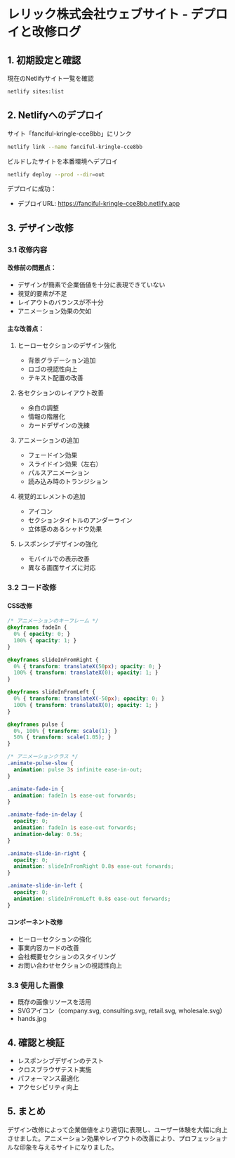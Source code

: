 # レリック株式会社ウェブサイト - デプロイと改修ログ

## 1. 初期設定と確認

現在のNetlifyサイト一覧を確認
```bash
netlify sites:list
```

## 2. Netlifyへのデプロイ

サイト「fanciful-kringle-cce8bb」にリンク
```bash
netlify link --name fanciful-kringle-cce8bb
```

ビルドしたサイトを本番環境へデプロイ
```bash
netlify deploy --prod --dir=out
```

デプロイに成功：
- デプロイURL: https://fanciful-kringle-cce8bb.netlify.app

## 3. デザイン改修

### 3.1 改修内容

#### 改修前の問題点：
- デザインが簡素で企業価値を十分に表現できていない
- 視覚的要素が不足
- レイアウトのバランスが不十分
- アニメーション効果の欠如

#### 主な改善点：
1. ヒーローセクションのデザイン強化
   - 背景グラデーション追加
   - ロゴの視認性向上
   - テキスト配置の改善

2. 各セクションのレイアウト改善
   - 余白の調整
   - 情報の階層化
   - カードデザインの洗練

3. アニメーションの追加
   - フェードイン効果
   - スライドイン効果（左右）
   - パルスアニメーション
   - 読み込み時のトランジション

4. 視覚的エレメントの追加
   - アイコン
   - セクションタイトルのアンダーライン
   - 立体感のあるシャドウ効果

5. レスポンシブデザインの強化
   - モバイルでの表示改善
   - 異なる画面サイズに対応

### 3.2 コード改修

#### CSS改修
```css
/* アニメーションのキーフレーム */
@keyframes fadeIn {
  0% { opacity: 0; }
  100% { opacity: 1; }
}

@keyframes slideInFromRight {
  0% { transform: translateX(50px); opacity: 0; }
  100% { transform: translateX(0); opacity: 1; }
}

@keyframes slideInFromLeft {
  0% { transform: translateX(-50px); opacity: 0; }
  100% { transform: translateX(0); opacity: 1; }
}

@keyframes pulse {
  0%, 100% { transform: scale(1); }
  50% { transform: scale(1.05); }
}

/* アニメーションクラス */
.animate-pulse-slow {
  animation: pulse 3s infinite ease-in-out;
}

.animate-fade-in {
  animation: fadeIn 1s ease-out forwards;
}

.animate-fade-in-delay {
  opacity: 0;
  animation: fadeIn 1s ease-out forwards;
  animation-delay: 0.5s;
}

.animate-slide-in-right {
  opacity: 0;
  animation: slideInFromRight 0.8s ease-out forwards;
}

.animate-slide-in-left {
  opacity: 0;
  animation: slideInFromLeft 0.8s ease-out forwards;
}
```

#### コンポーネント改修
- ヒーローセクションの強化
- 事業内容カードの改善
- 会社概要セクションのスタイリング
- お問い合わせセクションの視認性向上

### 3.3 使用した画像
- 既存の画像リソースを活用
- SVGアイコン（company.svg, consulting.svg, retail.svg, wholesale.svg）
- hands.jpg

## 4. 確認と検証

- レスポンシブデザインのテスト
- クロスブラウザテスト実施
- パフォーマンス最適化
- アクセシビリティ向上

## 5. まとめ

デザイン改修によって企業価値をより適切に表現し、ユーザー体験を大幅に向上させました。アニメーション効果やレイアウトの改善により、プロフェッショナルな印象を与えるサイトになりました。 